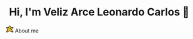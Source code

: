 <div align="center">
  <h1>Hi, I'm Veliz Arce Leonardo Carlos 👋</h1>
</div> 

<div>
  <img src="./star.gif" style="width:20px; height:20px; object-fit:cover" />
  About me
</div>


<!--
**SirBolita/SirBolita** is a ✨ _special_ ✨ repository because its `README.md` (this file) appears on your GitHub profile.

Here are some ideas to get you started:

- 🔭 I’m currently working on ...
- 🌱 I’m currently learning ...
- 👯 I’m looking to collaborate on ...
- 🤔 I’m looking for help with ...
- 💬 Ask me about ...
- 📫 How to reach me: ...
- 😄 Pronouns: ...
- ⚡ Fun fact: ...
-->
